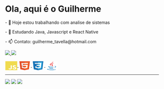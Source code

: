 <div>
  <h1> 
    Ola, aqui é o Guilherme 
  </h1>
</div>
<div>
  <p>
    <p>- 🔭 Hoje estou trabalhando com analise de sistemas</p>
    <p>- 🌱 Estudando Java, Javascript e React Native</p>
    <p>- 📫 Contato: guilherme_tavella@hotmail.com</p>
  </p>
</div>
<div>
  <a href="https://github.com/guilherme378">
  <img height="180cm" src="https://github-readme-stats.vercel.app/api?username=guilherme378&show_icons=false&theme=transparent"/>
  <img height="180cm" src="https://github-readme-stats.vercel.app/api/top-langs/?username=guilherme378&layout=donut"/>
</div>
<div style="display: inline_block"><br>
  <img align="center" alt="Rafa-Js" height="30" width="40" src="https://raw.githubusercontent.com/devicons/devicon/master/icons/javascript/javascript-plain.svg">
  <img align="center" alt="Rafa-HTML" height="30" width="40" src="https://raw.githubusercontent.com/devicons/devicon/master/icons/html5/html5-original.svg">
  <img align="center" alt="Rafa-CSS" height="30" width="40" src="https://raw.githubusercontent.com/devicons/devicon/master/icons/css3/css3-original.svg">
  <img align="center" alt="Rafa-CSS" height="30" width="40" src="https://raw.githubusercontent.com/devicons/devicon/master/icons/java/java-original.svg">
</div>
<hr/>
<div> 
  <a href="" target="_blank"><img src="https://img.shields.io/badge/Discord-7289DA?style=for-the-badge&logo=discord&logoColor=white" target="_blank"></a> 
  <a href = ""><img src="https://img.shields.io/badge/-Gmail-%23333?style=for-the-badge&logo=gmail&logoColor=white" target="_blank"></a>
  <a href="" target="_blank"><img src="https://img.shields.io/badge/-LinkedIn-%230077B5?style=for-the-badge&logo=linkedin&logoColor=white" target="_blank"></a> 
</div>
